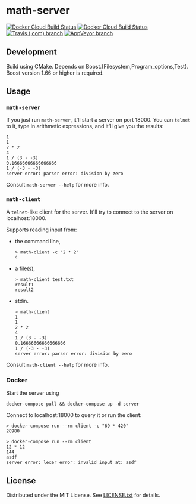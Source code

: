 math-server
===========

[![Docker Cloud Build Status](https://img.shields.io/docker/cloud/build/egortensin/math-server?label=Docker%20%28math-server%29)](https://hub.docker.com/repository/docker/egortensin/math-server/builds)
[![Docker Cloud Build Status](https://img.shields.io/docker/cloud/build/egortensin/math-client?label=Docker%20%28math-client%29)](https://hub.docker.com/repository/docker/egortensin/math-client/builds)
[![Travis (.com) branch](https://img.shields.io/travis/com/egor-tensin/math-server/master?label=Travis)](https://travis-ci.com/egor-tensin/math-server)
[![AppVeyor branch](https://img.shields.io/appveyor/ci/egor-tensin/math-server/master?label=AppVeyor)](https://ci.appveyor.com/project/egor-tensin/math-server/branch/master)

Development
-----------

Build using CMake.
Depends on Boost.{Filesystem,Program_options,Test}.
Boost version 1.66 or higher is required.

Usage
-----

### `math-server`

If you just run `math-server`, it'll start a server on port 18000.
You can `telnet` to it, type in arithmetic expressions, and it'll give you the
results:

    1
    1
    2 * 2
    4
    1 / (3 - -3)
    0.16666666666666666
    1 / (-3 - -3)
    server error: parser error: division by zero

Consult `math-server --help` for more info.

### `math-client`

A `telnet`-like client for the server.
It'll try to connect to the server on localhost:18000.

Supports reading input from:

* the command line,

      > math-client -c "2 * 2"
      4

* a file(s),

      > math-client test.txt
      result1
      result2

* stdin.

      > math-client
      1
      1
      2 * 2
      4
      1 / (3 - -3)
      0.16666666666666666
      1 / (-3 - -3)
      server error: parser error: division by zero

Consult `math-client --help` for more info.

### Docker

Start the server using

    docker-compose pull && docker-compose up -d server

Connect to localhost:18000 to query it or run the client:

    > docker-compose run --rm client -c "69 * 420"
    28980

    > docker-compose run --rm client
    12 * 12
    144
    asdf
    server error: lexer error: invalid input at: asdf

License
-------

Distributed under the MIT License.
See [LICENSE.txt] for details.

[LICENSE.txt]: LICENSE.txt
